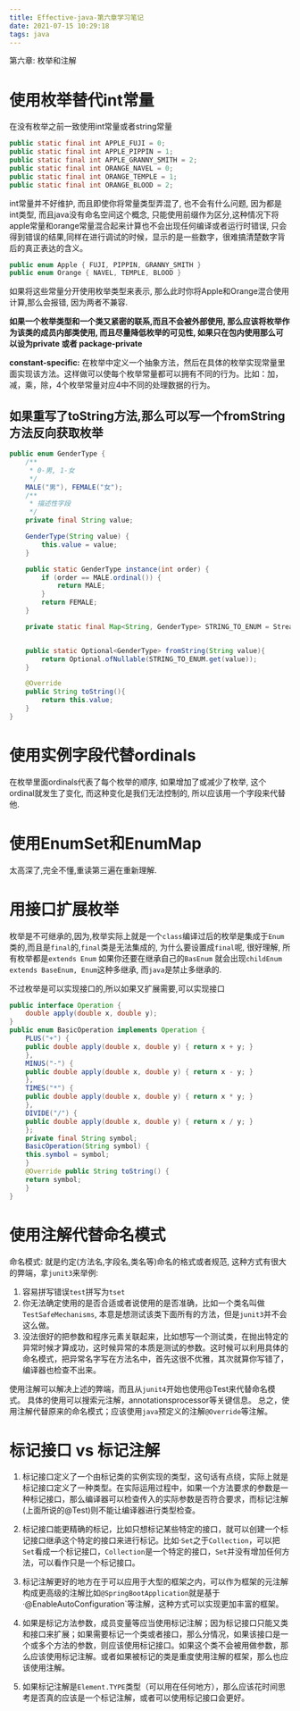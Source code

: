 ```yaml
---
title: Effective-java-第六章学习笔记
date: 2021-07-15 10:29:18
tags: java
---
```


第六章: 枚举和注解

<!--more-->

# 使用枚举替代int常量


在没有枚举之前一致使用int常量或者string常量

```java
public static final int APPLE_FUJI = 0;
public static final int APPLE_PIPPIN = 1;
public static final int APPLE_GRANNY_SMITH = 2;
public static final int ORANGE_NAVEL = 0;
public static final int ORANGE_TEMPLE = 1;
public static final int ORANGE_BLOOD = 2;
```
int常量并不好维护, 而且即使你将常量类型弄混了, 也不会有什么问题, 因为都是int类型, 而且java没有命名空间这个概念, 只能使用前缀作为区分,这种情况下将apple常量和orange常量混合起来计算也不会出现任何编译或者运行时错误, 只会得到错误的结果,同样在进行调试的时候，显示的是一些数字，很难搞清楚数字背后的真正表达的含义。

```java
public enum Apple { FUJI, PIPPIN, GRANNY_SMITH }
public enum Orange { NAVEL, TEMPLE, BLOOD }
```

如果将这些常量分开使用枚举类型来表示,  那么此时你将Apple和Orange混合使用计算,那么会报错, 因为两者不兼容.  


__如果一个枚举类型和一个类又紧密的联系,而且不会被外部使用, 那么应该将枚举作为该类的成员内部类使用, 而且尽量降低枚举的可见性, 如果只在包内使用那么可以设为private 或者 package-private__  


__constant-specific:__ 在枚举中定义一个抽象方法，然后在具体的枚举实现常量里面实现该方法。这样做可以使每个枚举常量都可以拥有不同的行为。比如：加，减，乘，除，4个枚举常量对应4中不同的处理数据的行为。

## 如果重写了toString方法,那么可以写一个fromString方法反向获取枚举

```java
public enum GenderType {
    /**
     * 0-男, 1-女
     */
    MALE("男"), FEMALE("女");
    /**
     * 描述性字段
     */
    private final String value;

    GenderType(String value) {
        this.value = value;
    }

    public static GenderType instance(int order) {
        if (order == MALE.ordinal()) {
            return MALE;
        }
        return FEMALE;
    }

    private static final Map<String, GenderType> STRING_TO_ENUM = Stream.of(values()).collect(Collectors.toMap(Object::toString, e -> e));


    public static Optional<GenderType> fromString(String value){
        return Optional.ofNullable(STRING_TO_ENUM.get(value));
    }

    @Override
    public String toString(){
        return this.value;
    }
}
```

# 使用实例字段代替ordinals


在枚举里面ordinals代表了每个枚举的顺序, 如果增加了或减少了枚举, 这个ordinal就发生了变化, 而这种变化是我们无法控制的,  所以应该用一个字段来代替他.  


# 使用EnumSet和EnumMap

太高深了,完全不懂,重读第三遍在重新理解.


# 用接口扩展枚举

枚举是不可继承的,因为,枚举实际上就是一个`class`编译过后的枚举是集成于`Enum`类的,而且是`final`的,`final`类是无法集成的, 为什么要设置成`final`呢,  很好理解, 所有枚举都是`extends Enum` 如果你还要在继承自己的`BasEnum` 就会出现`childEnum extends BaseEnum, Enum`这种多继承,  而`java`是禁止多继承的.

不过枚举是可以实现接口的,所以如果又扩展需要,可以实现接口

```java
public interface Operation {
    double apply(double x, double y);
}
public enum BasicOperation implements Operation {
    PLUS("+") {
    public double apply(double x, double y) { return x + y; }
    },
    MINUS("-") {
    public double apply(double x, double y) { return x - y; }
    },
    TIMES("*") {
    public double apply(double x, double y) { return x * y; }
    },
    DIVIDE("/") {
    public double apply(double x, double y) { return x / y; }
    };
    private final String symbol;
    BasicOperation(String symbol) {
    this.symbol = symbol;
    }
    @Override public String toString() {
    return symbol;
    }
}
```

# 使用注解代替命名模式

命名模式: 就是约定(方法名,字段名,类名等)命名的格式或者规范, 这种方式有很大的弊端，拿`junit3`来举例: 
1. 容易拼写错误`test`拼写为`tset`
2. 你无法确定使用的是否合适或者说使用的是否准确，比如一个类名叫做`TestSafeMechanisms`, 本意是想测试该类下面所有的方法，但是`junit3`并不会这么做。
3. 没法很好的把参数和程序元素关联起来，比如想写一个测试类，在抛出特定的异常时候才算成功，这时候异常的本质是测试的参数。这时候可以利用具体的命名模式，把异常名字写在方法名中，首先这很不优雅，其次就算你写错了，编译器也检查不出来。

使用注解可以解决上述的弊端，而且从`junit4`开始也使用@Test来代替命名模式。
具体的使用可以搜索元注解，annotationsprocessor等关键信息。
总之，使用注解代替原来的命名模式；应该使用`java`预定义的注解`@Override`等注解。

# 标记接口 vs 标记注解

1. 标记接口定义了一个由标记类的实例实现的类型，这句话有点绕，实际上就是标记接口定义了一种类型。在实际运用过程中，如果一个方法要求的参数是一种标记接口，那么编译器可以检查传入的实际参数是否符合要求，而标记注解(上面所说的@Test)则不能让编译器进行类型检查。


2. 标记接口能更精确的标记，比如只想标记某些特定的接口，就可以创建一个标记接口继承这个特定的接口来进行标记。比如·`Set`之于`Collection`，可以把`Set`看成一个标记接口，`Collection`是一个特定的接口，`Set`并没有增加任何方法，可以看作只是一个标记接口。

3. 标记注解更好的地方在于可以应用于大型的框架之内，可以作为框架的元注解构成更高级的注解比如`@SpringBootApplication`就是基于·@EnableAutoConfiguration`等注解，这种方式可以实现更加丰富的框架。

4. 如果是标记方法参数，成员变量等应当使用标记注解；因为标记接口只能又类和接口来扩展；如果需要标记一个类或者接口，那么分情况，如果该接口是一个或多个方法的参数，则应该使用标记接口。如果这个类不会被用做参数，那么应该使用标记注解。或者如果被标记的类是重度使用注解的框架，那么也应该使用注解。

5. 如果标记注解是`Element.TYPE`类型（可以用在任何地方），那么应该花时间思考是否真的应该是一个标记注解，或者可以使用标记接口会更好。